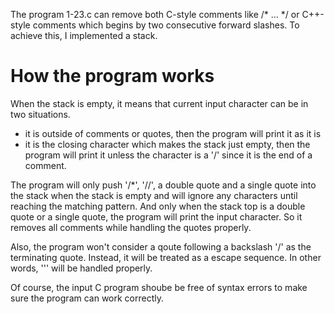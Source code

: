 The program 1-23.c can remove both C-style comments like /* ... */ or
C++-style comments which begins by two consecutive forward slashes. To achieve
this, I implemented a stack.

# How the program works
When the stack is empty, it means that current input character can be in two
situations.

- it is outside of comments or quotes, then the program will print it as it is
- it is the closing character which makes the stack just empty, then the
  program will print it unless the character is a '/' since it is the end of a
  comment.

The program will only push '/*', '//', a double quote and a single quote into
the stack when the stack is empty and will ignore any characters until reaching
the matching pattern. And only when the stack top is a double
quote or a single quote, the program will print the input character. So it
removes all comments while handling the quotes properly.

Also, the program won't consider a qoute following a backslash '/' as the
terminating quote. Instead, it will be treated as a escape sequence. In other
words, '\'' will be handled properly.

Of course, the input C program shoube be free of syntax errors to make sure
the program can work correctly.

